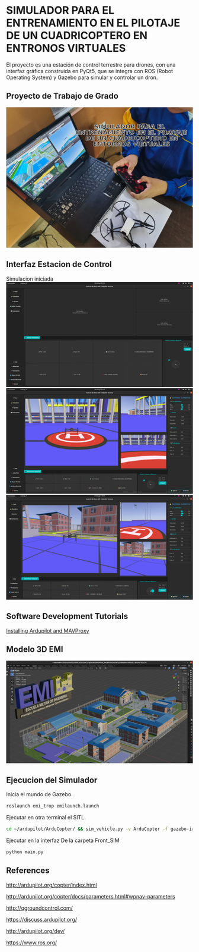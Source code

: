 # SIMULADOR PARA EL ENTRENAMIENTO EN EL PILOTAJE DE UN CUADRICOPTERO EN ENTRONOS VIRTUALES
El proyecto es una estación de control terrestre para drones, con una interfaz gráfica construida en PyQt5, que se integra con ROS (Robot Operating System) y Gazebo para simular y controlar un dron.
## Proyecto de Trabajo de Grado
![emi](config/INTRO.png)
## Interfaz Estacion de Control
Simulacion iniciada
![emi](config/inicio.jpeg)
![emi](config/interfaz.jpeg)
![emi](config/funcional.jpeg)

## Software Development Tutorials
[Installing Ardupilot and MAVProxy](Install/ArduPillot-20.04.md)

## Modelo 3D EMI
![emi](config/3D.png)

## Ejecucion del Simulador
Inicia el mundo de Gazebo.

```bash
roslaunch emi_trop emilaunch.launch
```
Ejecutar en otra terminal el SITL.

```bash
cd ~/ardupilot/ArduCopter/ && sim_vehicle.py -v ArduCopter -f gazebo-iris --console --location emi
```
Ejecutar en la interfaz 
De la carpeta Front_SIM
```bash
python main.py
```

## References 
http://ardupilot.org/copter/index.html

http://ardupilot.org/copter/docs/parameters.html#wpnav-parameters

http://qgroundcontrol.com/

https://discuss.ardupilot.org/

http://ardupilot.org/dev/

https://www.ros.org/
